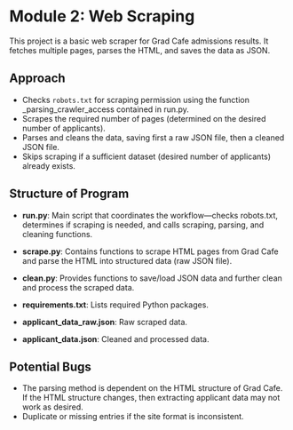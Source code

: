 # Module 2: Web Scraping

This project is a basic web scraper for Grad Cafe admissions results. It fetches multiple pages, parses the HTML, and saves the data as JSON. 

## Approach
- Checks `robots.txt` for scraping permission using the function _parsing_crawler_access contained in run.py.
- Scrapes the required number of pages (determined on the desired number of applicants).
- Parses and cleans the data, saving first a raw JSON file, then a cleaned JSON file.
- Skips scraping if a sufficient dataset (desired number of applicants) already exists.

## Structure of Program
- **run.py**: Main script that coordinates the workflow—checks robots.txt, determines if scraping is needed, and calls scraping, parsing, and cleaning functions.
- **scrape.py**: Contains functions to scrape HTML pages from Grad Cafe and parse the HTML into structured data (raw JSON file).
- **clean.py**: Provides functions to save/load JSON data and further clean and process the scraped data.

- **requirements.txt**: Lists required Python packages.
- **applicant_data_raw.json**: Raw scraped data.
- **applicant_data.json**: Cleaned and processed data.

## Potential Bugs
- The parsing method is dependent on the HTML structure of Grad Cafe. If the HTML structure changes, then extracting applicant data may not work as desired.
- Duplicate or missing entries if the site format is inconsistent.
